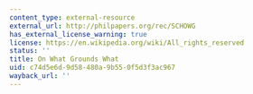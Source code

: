 ```yaml
---
content_type: external-resource
external_url: http://philpapers.org/rec/SCHOWG
has_external_license_warning: true
license: https://en.wikipedia.org/wiki/All_rights_reserved
status: ''
title: On What Grounds What
uid: c74d5e6d-9d58-480a-9b55-0f5d3f3ac967
wayback_url: ''
---
```

